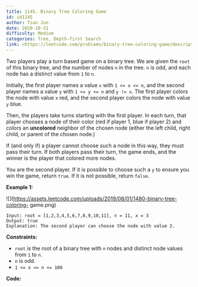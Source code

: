 ```yaml
---
title: 1145. Binary Tree Coloring Game
id: id1145
author: Tian Jun
date: 2020-10-31
difficulty: Medium
categories: Tree, Depth-first Search
link: <https://leetcode.com/problems/binary-tree-coloring-game/description/>
---
```


Two players play a turn based game on a binary tree.  We are given the `root`
of this binary tree, and the number of nodes `n` in the tree.  `n` is odd, and
each node has a distinct value from `1` to `n`.

Initially, the first player names a value `x` with `1 <= x <= n`, and the
second player names a value `y` with `1 <= y <= n` and `y != x`.  The first
player colors the node with value `x` red, and the second player colors the
node with value `y` blue.

Then, the players take turns starting with the first player.  In each turn,
that player chooses a node of their color (red if player 1, blue if player 2)
and colors an **uncolored** neighbor of the chosen node (either the left
child, right child, or parent of the chosen node.)

If (and only if) a player cannot choose such a node in this way, they must
pass their turn.  If both players pass their turn, the game ends, and the
winner is the player that colored more nodes.

You are the second player.  If it is possible to choose such a `y` to ensure
you win the game, return `true`.  If it is not possible, return `false`.



**Example 1:**

![](https://assets.leetcode.com/uploads/2019/08/01/1480-binary-tree-coloring-
game.png)
            
	Input: root = [1,2,3,4,5,6,7,8,9,10,11], n = 11, x = 3    
	Output: true    
	Explanation: The second player can choose the node with value 2.    



**Constraints:**

  * `root` is the root of a binary tree with `n` nodes and distinct node values from `1` to `n`.
  * `n` is odd.
  * `1 <= x <= n <= 100`


**Code:**
